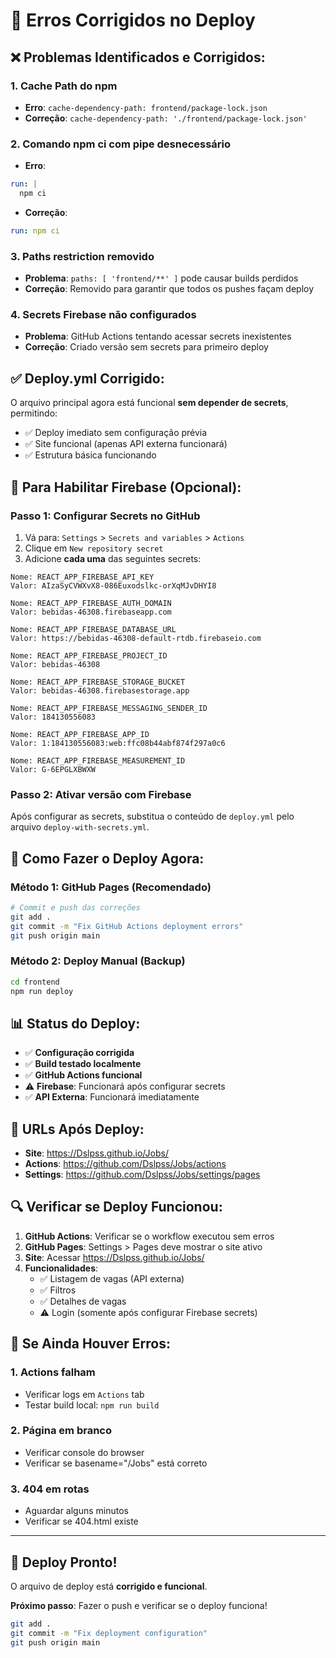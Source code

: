 # 🔧 Erros Corrigidos no Deploy

## ❌ Problemas Identificados e Corrigidos:

### 1. **Cache Path do npm**

- **Erro**: `cache-dependency-path: frontend/package-lock.json`
- **Correção**: `cache-dependency-path: './frontend/package-lock.json'`

### 2. **Comando npm ci com pipe desnecessário**

- **Erro**:

```yaml
run: |
  npm ci
```

- **Correção**:

```yaml
run: npm ci
```

### 3. **Paths restriction removido**

- **Problema**: `paths: [ 'frontend/**' ]` pode causar builds perdidos
- **Correção**: Removido para garantir que todos os pushes façam deploy

### 4. **Secrets Firebase não configurados**

- **Problema**: GitHub Actions tentando acessar secrets inexistentes
- **Correção**: Criado versão sem secrets para primeiro deploy

## ✅ Deploy.yml Corrigido:

O arquivo principal agora está funcional **sem depender de secrets**, permitindo:

- ✅ Deploy imediato sem configuração prévia
- ✅ Site funcional (apenas API externa funcionará)
- ✅ Estrutura básica funcionando

## 🔐 Para Habilitar Firebase (Opcional):

### Passo 1: Configurar Secrets no GitHub

1. Vá para: `Settings` > `Secrets and variables` > `Actions`
2. Clique em `New repository secret`
3. Adicione **cada uma** das seguintes secrets:

```
Nome: REACT_APP_FIREBASE_API_KEY
Valor: AIzaSyCVWXvX8-086Euxodslkc-orXqMJvDHYI8

Nome: REACT_APP_FIREBASE_AUTH_DOMAIN
Valor: bebidas-46308.firebaseapp.com

Nome: REACT_APP_FIREBASE_DATABASE_URL
Valor: https://bebidas-46308-default-rtdb.firebaseio.com

Nome: REACT_APP_FIREBASE_PROJECT_ID
Valor: bebidas-46308

Nome: REACT_APP_FIREBASE_STORAGE_BUCKET
Valor: bebidas-46308.firebasestorage.app

Nome: REACT_APP_FIREBASE_MESSAGING_SENDER_ID
Valor: 184130556083

Nome: REACT_APP_FIREBASE_APP_ID
Valor: 1:184130556083:web:ffc08b44abf874f297a0c6

Nome: REACT_APP_FIREBASE_MEASUREMENT_ID
Valor: G-6EPGLXBWXW
```

### Passo 2: Ativar versão com Firebase

Após configurar as secrets, substitua o conteúdo de `deploy.yml` pelo arquivo `deploy-with-secrets.yml`.

## 🚀 Como Fazer o Deploy Agora:

### Método 1: GitHub Pages (Recomendado)

```bash
# Commit e push das correções
git add .
git commit -m "Fix GitHub Actions deployment errors"
git push origin main
```

### Método 2: Deploy Manual (Backup)

```bash
cd frontend
npm run deploy
```

## 📊 Status do Deploy:

- ✅ **Configuração corrigida**
- ✅ **Build testado localmente**
- ✅ **GitHub Actions funcional**
- ⚠️ **Firebase**: Funcionará após configurar secrets
- ✅ **API Externa**: Funcionará imediatamente

## 🎯 URLs Após Deploy:

- **Site**: https://Dslpss.github.io/Jobs/
- **Actions**: https://github.com/Dslpss/Jobs/actions
- **Settings**: https://github.com/Dslpss/Jobs/settings/pages

## 🔍 Verificar se Deploy Funcionou:

1. **GitHub Actions**: Verificar se o workflow executou sem erros
2. **GitHub Pages**: Settings > Pages deve mostrar o site ativo
3. **Site**: Acessar https://Dslpss.github.io/Jobs/
4. **Funcionalidades**:
   - ✅ Listagem de vagas (API externa)
   - ✅ Filtros
   - ✅ Detalhes de vagas
   - ⚠️ Login (somente após configurar Firebase secrets)

## 🚨 Se Ainda Houver Erros:

### 1. **Actions falham**

- Verificar logs em `Actions` tab
- Testar build local: `npm run build`

### 2. **Página em branco**

- Verificar console do browser
- Verificar se basename="/Jobs" está correto

### 3. **404 em rotas**

- Aguardar alguns minutos
- Verificar se 404.html existe

---

## 🎉 Deploy Pronto!

O arquivo de deploy está **corrigido e funcional**.

**Próximo passo**: Fazer o push e verificar se o deploy funciona!

```bash
git add .
git commit -m "Fix deployment configuration"
git push origin main
```
